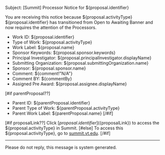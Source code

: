 Subject: [Summit] Processor Notice for ${proposal.identifier}

You are receiving this notice because ${proposal.activityType} ${proposal.identifier} has transitioned from Open to Awaiting Banner and now requires the attention of the Processors.

* Work ID: ${proposal.identifier}
* Type of Work: ${proposal.activityType}
* Work Label: ${proposal.name}
* Sponsor Keywords: ${proposal.sponsor.keywords}
* Principal Investigator: ${proposal.principalInvestigator.displayName}
* Submitting Organization: ${proposal.submittingOrganization.name}
* Sponsor: ${proposal.sponsor.name}
* Comment: ${comment!"N/A"}
* Comment BY: ${commentBy}
* Assigned Pre Award: ${proposal.assignee.displayName}
  
[#if parentProposal??]
* Parent ID: ${parentProposal.identifier}
* Parent Type of Work: ${parentProposal.activityType}
* Parent Work Label: ${parentProposal.name}
[/#if]

[#if proposalLink??]
Click [${proposal.identifier}](${proposalLink}) to access the ${proposal.activityType} in Summit.
[#else]
To access this ${proposal.activityType}, go to [summit.vt.edu](http://summit.vt.edu).
[/#if]

------------------------------------------------------------------------
Please do not reply, this message is system generated.
